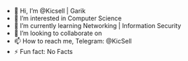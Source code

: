 - 👋 Hi, I’m @Kicsell | Garik
- 👀 I’m interested in Computer Science
- 🌱 I’m currently learning Networking | Information Security
- 💞️ I’m looking to collaborate on 
- 📫 How to reach me, Telegram: @KicSell
- ⚡ Fun fact: No Facts

<!---
Kicsell/Kicsell is a ✨ special ✨ repository because its `README.md` (this file) appears on your GitHub profile.
You can click the Preview link to take a look at your changes.
--->

